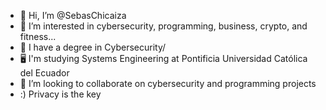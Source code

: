 - 👋 Hi, I’m @SebasChicaiza
- 👀 I’m interested in cybersecurity, programming, business, crypto, and fitness...
- 🌱 I have a degree in Cybersecurity/
- 🖥️ I'm studying Systems Engineering at Pontificia Universidad Católica del Ecuador
- 💞️ I’m looking to collaborate on cybersecurity and programming projects
- :) Privacy is the key

<!---
SebasChicaiza/SebasChicaiza is a ✨ special ✨ repository because its `README.md` (this file) appears on your GitHub profile.
You can click the Preview link to take a look at your changes.
--->
